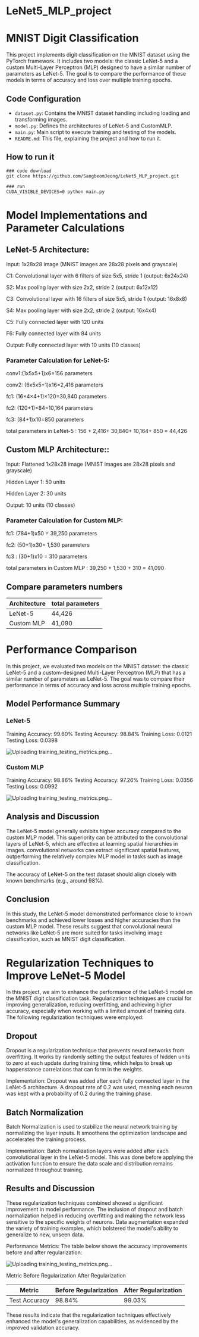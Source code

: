 # LeNet5_MLP_project


# MNIST Digit Classification

This project implements digit classification on the MNIST dataset using the PyTorch framework. It includes two models: the classic LeNet-5 and a custom Multi-Layer Perceptron (MLP) designed to have a similar number of parameters as LeNet-5. The goal is to compare the performance of these models in terms of accuracy and loss over multiple training epochs.

## Code Configuration

- `dataset.py`: Contains the MNIST dataset handling including loading and transforming images.
- `model.py`: Defines the architectures of LeNet-5 and CustomMLP.
- `main.py`: Main script to execute training and testing of the models.
- `README.md`: This file, explaining the project and how to run it.

## How to run it 
```
### code download
git clone https://github.com/SangbeomJeong/LeNet5_MLP_project.git

### run 
CUDA_VISIBLE_DEVICES=0 python main.py
```

# Model Implementations and Parameter Calculations
## LeNet-5 Architecture:

Input: 1x28x28 image (MNIST images are 28x28 pixels and grayscale)

C1: Convolutional layer with 6 filters of size 5x5, stride 1 (output: 6x24x24)

S2: Max pooling layer with size 2x2, stride 2 (output: 6x12x12)

C3: Convolutional layer with 16 filters of size 5x5, stride 1 (output: 16x8x8)

S4: Max pooling layer with size 2x2, stride 2 (output: 16x4x4)

C5: Fully connected layer with 120 units

F6: Fully connected layer with 84 units

Output: Fully connected layer with 10 units (10 classes)

### Parameter Calculation for LeNet-5:
conv1:(1x5x5+1)x6=156 parameters

conv2: (6x5x5+1)x16=2,416 parameters

fc1: (16×4×4+1)×120=30,840 parameters

fc2: (120+1)×84=10,164 parameters 

fc3: (84+1)x10=850 parameters

total parameters in LeNet-5 : 156 + 2,416+ 30,840+ 10,164+ 850 = 44,426

## Custom MLP Architecture::
Input: Flattened 1x28x28 image (MNIST images are 28x28 pixels and grayscale)

Hidden Layer 1: 50 units

Hidden Layer 2: 30 units

Output: 10 units (10 classes)

### Parameter Calculation for Custom MLP:
fc1: (784+1)x50 = 39,250 parameters

fc2: (50+1)x30= 1,530 parameters

fc3 : (30+1)x10 = 310 parameters

total parameters in Custom MLP : 39,250 + 1,530 + 310 = 41,090

## Compare parameters numbers 


|   Architecture        |   total parameters    |
|-----------------------|-----------------------|
|     LeNet-5           |    44,426             |
|    Custom MLP         |    41,090             | 


# Performance Comparison
In this project, we evaluated two models on the MNIST dataset: the classic LeNet-5 and a custom-designed Multi-Layer Perceptron (MLP) that has a similar number of parameters as LeNet-5. The goal was to compare their performance in terms of accuracy and loss across multiple training epochs.

## Model Performance Summary
### LeNet-5

Training Accuracy: 99.60%
Testing Accuracy: 98.84%
Training Loss: 0.0121
Testing Loss: 0.0398

![Uploading training_testing_metrics.png…](figures/LeNet5_train_test_result.png)

### Custom MLP

Training Accuracy: 98.86%
Testing Accuracy: 97.26%
Training Loss: 0.0356
Testing Loss: 0.0992

![Uploading training_testing_metrics.png…](figures/customMLP_train_test_result.png)


## Analysis and Discussion
The LeNet-5 model generally exhibits higher accuracy compared to the custom MLP model. This superiority can be attributed to the convolutional layers of LeNet-5, which are effective at learning spatial hierarchies in images. convolutional networks can extract significant spatial features, outperforming the relatively complex MLP model in tasks such as image classification.

The accuracy of LeNet-5 on the test dataset should align closely with known benchmarks (e.g., around 98%).



## Conclusion
In this study, the LeNet-5 model demonstrated performance close to known benchmarks and achieved lower losses and higher accuracies than the custom MLP model. These results suggest that convolutional neural networks like LeNet-5 are more suited for tasks involving image classification, such as MNIST digit classification.


# Regularization Techniques to Improve LeNet-5 Model
In this project, we aim to enhance the performance of the LeNet-5 model on the MNIST digit classification task. Regularization techniques are crucial for improving generalization, reducing overfitting, and achieving higher accuracy, especially when working with a limited amount of training data. The following regularization techniques were employed:

## Dropout
Dropout is a regularization technique that prevents neural networks from overfitting. It works by randomly setting the output features of hidden units to zero at each update during training time, which helps to break up happenstance correlations that can form in the weights.

Implementation: Dropout was added after each fully connected layer in the LeNet-5 architecture. A dropout rate of 0.2 was used, meaning each neuron was kept with a probability of 0.2 during the training phase.

## Batch Normalization
Batch Normalization is used to stabilize the neural network training by normalizing the layer inputs. It smoothens the optimization landscape and accelerates the training process.

Implementation: Batch normalization layers were added after each convolutional layer in the LeNet-5 model. This was done before applying the activation function to ensure the data scale and distribution remains normalized throughout training.

## Results and Discussion
These regularization techniques combined showed a significant improvement in model performance. The inclusion of dropout and batch normalization helped in reducing overfitting and making the network less sensitive to the specific weights of neurons. Data augmentation expanded the variety of training examples, which bolstered the model's ability to generalize to new, unseen data.

Performance Metrics: The table below shows the accuracy improvements before and after regularization:

![Uploading training_testing_metrics.png…](figures/LeNet5_Regularized_train_test_result.png)

Metric	Before Regularization	After Regularization

| Metric                | Before Regularization | After Regularization |
|-----------------------|-----------------------|----------------------|
| Test Accuracy         | 98.84%                | 99.03%               |



These results indicate that the regularization techniques effectively enhanced the model's generalization capabilities, as evidenced by the improved validation accuracy.










